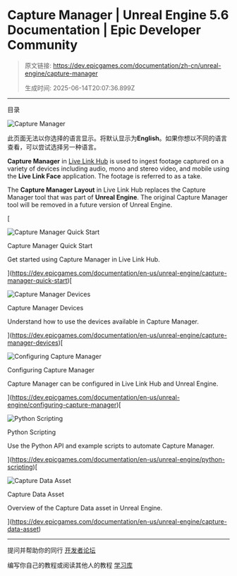 # Capture Manager | Unreal Engine 5.6 Documentation | Epic Developer Community

> 原文链接: https://dev.epicgames.com/documentation/zh-cn/unreal-engine/capture-manager
> 
> 生成时间: 2025-06-14T20:07:36.899Z

---

目录

![Capture Manager](https://dev.epicgames.com/community/api/documentation/image/a9d3f9fc-2be3-4393-a56e-daf7e624df85?resizing_type=fill&width=1920&height=335)

此页面无法以你选择的语言显示。将默认显示为**English**。如果你想以不同的语言查看，可以尝试选择另一种语言。

**Capture Manager** in [Live Link Hub](https://dev.epicgames.com/documentation/en-us/unreal-engine/live-link-hub-in-unreal-engine) is used to ingest footage captured on a variety of devices including audio, mono and stereo video, and mobile using the **Live Link Face** application. The footage is referred to as a take.

The **Capture Manager Layout** in Live Link Hub replaces the Capture Manager tool that was part of **Unreal Engine**. The original Capture Manager tool will be removed in a future version of Unreal Engine.

[

![Capture Manager Quick Start](images/static/document_list/empty_thumbnail.svg)

Capture Manager Quick Start

Get started using Capture Manager in Live Link Hub.





](https://dev.epicgames.com/documentation/en-us/unreal-engine/capture-manager-quick-start)[

![Capture Manager Devices](images/static/document_list/empty_thumbnail.svg)

Capture Manager Devices

Understand how to use the devices available in Capture Manager.





](https://dev.epicgames.com/documentation/en-us/unreal-engine/capture-manager-devices)[

![Configuring Capture Manager](images/static/document_list/empty_thumbnail.svg)

Configuring Capture Manager

Capture Manager can be configured in Live Link Hub and Unreal Engine.





](https://dev.epicgames.com/documentation/en-us/unreal-engine/configuring-capture-manager)[

![Python Scripting](images/static/document_list/empty_thumbnail.svg)

Python Scripting

Use the Python API and example scripts to automate Capture Manager.





](https://dev.epicgames.com/documentation/en-us/unreal-engine/python-scripting)[

![Capture Data Asset](images/static/document_list/empty_thumbnail.svg)

Capture Data Asset

Overview of the Capture Data asset in Unreal Engine.





](https://dev.epicgames.com/documentation/en-us/unreal-engine/capture-data-asset)

* * *

提问并帮助你的同行 [开发者论坛](https://forums.unrealengine.com/categories?tag=unreal-engine)

编写你自己的教程或阅读其他人的教程 [学习库](https://dev.epicgames.com/community/unreal-engine/learning)